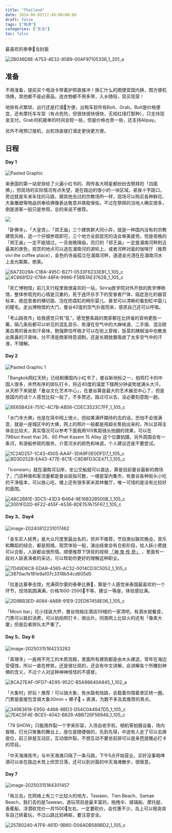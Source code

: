 ```yaml
---
title: "Thailand"
date: 2024-06-05T17:49:06+08:00
draft: false
tags: ["旅游"]
categories: ["生活"]
toc: false
---
```

最喜欢的泰拳🥊当封面

![2B036D8E-A753-4E32-85B9-00AF97105336_1_201_a](https://imgoldjii.oss-cn-beijing.aliyuncs.com/picgo/202503182347756.jpeg)

<!--more-->

## 准备
不用准备，提前买个电话卡带着护照直接冲！换汇什么的图便宜国内换，图方便机场换，其他都不是必需品，连衣物都不用多带，入乡随俗，现买现穿！

地铁有点繁琐，出行还是打滴🚖方便，出租车软件有Bolt、Grab，Bolt是价格便宜，还有摩托车车型（有点危险，但很快很快很快，无视红绿灯那种），只支持现金支付。Grab司机接单的时间会短一些，但是价格也贵一些，还支持Alipay。

另外不用预订接机，出机场直接打滴走更快更方便。

## 日程
#### Day 1
![Pasted Graphic](https://imgoldjii.oss-cn-beijing.aliyuncs.com/202406051731336.png)

来泰国的第一站安排给了火遍小红书的、网传各大明星都纷纷去祭拜的「四面佛」，但现场的实际情况有点失望，是在路边的很小的一块区域，紧挨十字路口，旁边就是车来车往的马路，跟其他去过的宗教场所一样，现场可以购买各种鲜花、大象雕塑等物品供奉给佛像表达敬意并换取保佑，不过在祭拜的当地人确实很多，倒是游客一般只是参观，总的来说不推荐。

![](https://imgoldjii.oss-cn-beijing.aliyuncs.com/picgo/202503162348772.jpeg)

「卧佛寺」、「大皇宫」、「郑王庙」三个建筑群大同小异，就是一种国内没有的宗教建筑风格，选一个仔细参观即可，三个地方全部逛完的话会审美疲劳。但是夜晚的「郑王庙」一定不能错过，一旦夜晚降临，亮灯的「郑王庙」一定是湄南河畔附近最美的景色，观赏的地点可以选在湄南河的游轮上，或者河畔对面的咖啡厅（推荐 vivi the coffee place），金色的寺庙孤立在湄南河畔，道道金光洒在在湄南河水上金光粼粼，绝美。

![6A73D29A-C1BA-495C-B271-0533F6233EB1_1_105_c](https://imgoldjii.oss-cn-beijing.aliyuncs.com/picgo/202503242327459.jpeg)
![4C6681D2-078A-48FA-9986-F5BB7AE3762B_1_105_c](https://imgoldjii.oss-cn-beijing.aliyuncs.com/picgo/202503242328817.jpeg)

「死亡博物馆」前几天行程里我很喜欢的一站，Siriraj医学院对外开放的医学博物馆，整体参观完的心情是沉重的，死于连环杀手下的受害者尸体、癌症恶化的器官标本、绝症患者的横切面、泡在防腐缸的畸形婴儿、甚至可以清晰的看到缸中婴儿的睫毛。走出博物馆的大门，曼谷40度的空气扑面而来，感恩自己还可以呼吸。

「考山路夜市」给我感觉只有“乱”，感觉整条路的商家都在比拼谁的音响更胜一筹，隔几条街都可以听见的混乱音乐、弥漫在空气中的大麻味道、二手烟、混合欧美白男的香水和汗臭味，勉强屏住呼吸才可以在街上穿梭，饭菜的辣椒油中也散发出熏鼻的汗臭味，分不清是商家特意调制，还是长期放置吸收了太多空气中的汗液，不理解。

#### Day 2
![Pasted Graphic 1](https://imgoldjii.oss-cn-beijing.aliyuncs.com/202406071632365.png)

「Bangkok网红天桥」已经刷爆国内小红书了，曼谷新地标之一，拍照打卡的中国人很多，井然有序的排队打卡，将近40度的温度下摆两分钟姿势就满头大汗。从天桥下来就是「曼谷文化艺术中心」，在曼谷算是最大的艺术展览中心了，但是放国内的话个人感觉比较一般了，不多赘述，路过可以去，没必要刻意跑一趟。

![6E65B424-751C-4C7B-AB56-CDEC3523C7FF_1_105_c](https://imgoldjii.oss-cn-beijing.aliyuncs.com/picgo/202503170007011.jpeg)

「水门寺大佛」也是在简中网上很火，但如果满怀期待的去的话，恐怕不会很满意，就是一座城区中的大佛，网上的照片一般都是用超长焦拍出来的，所以显得主体会比较大，真实情况可以参考下面我用105焦距镜头拍摄的效果，可以在 796soi thoet thai 26、60 Phet Kasem 15 Alley 这个位置拍摄，另外周围会有一条河，有游船参观的服务，介意河水的颜色和味道，个人建议还是不要尝试。

![1C24D257-1C43-4505-AA4F-3DA9F0E0DFD7_1_105_c](https://imgoldjii.oss-cn-beijing.aliyuncs.com/picgo/202503242331900.jpeg)
![8D3D2528-EA43-477E-8C1E-C8D8FD3CE471_1_105_c](https://imgoldjii.oss-cn-beijing.aliyuncs.com/picgo/202503242331523.jpeg)

「Iconsiam」就在湄南河沿岸，坐公交船就可以直达，算是目前曼谷最新的商场了，门店种类和客流量都是曼谷屈指可数，一楼是室内集市，有曼谷各种街头小吃的干净版本，可以放心吃，楼上还有很多家米其林餐厅，唯一可惜的是没有比较好的面馆。

![48C2B81E-3DC5-43D3-B464-9E16B32B500B_1_105_c](https://imgoldjii.oss-cn-beijing.aliyuncs.com/picgo/202503242332051.jpeg)
![3001FD2D-6F22-455F-A536-8DE157A75F67_1_105_c](https://imgoldjii.oss-cn-beijing.aliyuncs.com/picgo/202503242332202.jpeg)

#### Day 3、Day4
![image-20240812231017462](https://imgoldjii.oss-cn-beijing.aliyuncs.com/picgo/202408122310523.png)

「金东尼人妖秀」是大众尺度里最出名的，但并不推荐，节目类似联欢晚会，音乐和舞蹈的结合，都是假唱，观赏体验一般，演出结束会有合影阶段，给人妖小费就可以合影，人妖都会很热情。顺便推荐下饼叔的视频 [「神 鬼 传 奇」](https://www.bilibili.com/video/BV19E4m1R761/?share_source=copy_web&vd_source=077a852cf5a4cf09748549d95a01026b) ，里面有一段对人妖表演者的采访，可以帮助你更好的理解这种职业。

![7D49D6C8-EDA9-4365-AC32-0014CD3C5052_1_105_c](https://imgoldjii.oss-cn-beijing.aliyuncs.com/picgo/202503242333755.jpeg)
![3870acfe181e9a107c3318b54cd605d5](https://imgoldjii.oss-cn-beijing.aliyuncs.com/picgo/202503242333215.jpeg)

「拉差达慕拳击馆」充满荷尔蒙的泰拳比赛🥊，算是个人感觉来泰国最喜欢的一个环节，现场氛围满满，价格1600-2500🐷不等，建议一等座，体验感拉满。

![2D9BB3ED-4084-4AB8-91E9-22ED67458E06_1_105_c](https://imgoldjii.oss-cn-beijing.aliyuncs.com/picgo/202503162350580.jpeg)

「Moon bar」花小钱装大杯，曼谷悦榕庄酒店59楼的一家清吧，有酒水就餐食，门票可以抵扣消费，可以拍拍照打卡，很出片。同类网上比较火的还有「像素大厦」但是后者排队太严重了。

#### Day 5、Day 6
![image-20250315184233283](https://imgoldjii.oss-cn-beijing.aliyuncs.com/picgo/202503151842302.png)

「真理寺」一座用不完工的木质宫殿，里面所有建筑都是由木头建造，常年在海边受侵蚀，所以一直在修筑，还是很壮观的，还会有中文讲解，会讲解各个所雕刻神佛的含义，不过个人对这种神神怪怪的不感冒。

![8CA27EAF-0FD7-4D95-952C-B5A98640A845_1_102_a](https://imgoldjii.oss-cn-beijing.aliyuncs.com/picgo/202503162358493.jpeg)

「大象村」好玩！推荐！可以骑大象，有水路有陆路，会载着你围着景区转一圈。门票是直接包含骑大象30min + 椰子🥥 + 表演，为数不多及其推荐的景点。

![34983618-E950-4468-8BD3-D54C044947D5_1_105_c](https://imgoldjii.oss-cn-beijing.aliyuncs.com/picgo/202503242334375.jpeg)
![7EAC5F4E-BCE5-4042-B826-ABB726F56946_1_105_c](https://imgoldjii.oss-cn-beijing.aliyuncs.com/picgo/202503242334288.jpeg)

「79 SHOW」只能用炸裂一个字来形容，入场会收手机、相机等拍摄设备，场内昏暗，灯光只聚集的舞台上，座位是随便做的，先到先得，中途有人走了可以去换座位，前三排是互动区，互动很炸裂，不想互动不要坐前排可以是来芭提雅必打卡的项目。

「中天海滩夜市」与中天海滩只隔了一条马路，下午5点开始营业，买好没事喝啤酒可以坐在路边木凳上欣赏日落，还可以到对面的中天海滩散步，很惬意。

#### Day 7

![image-20250315184301457](https://imgoldjii.oss-cn-beijing.aliyuncs.com/picgo/202503151843481.png)

「格兰岛」在网络上有三个比较火的地方，Tawaen、Tien Beach、Samae Beach，我们去的是Tawean，游玩项目是最丰富的，拖拽伞、玻璃船、摩托艇、香蕉船、浮潜砍完价一共1500🐷左右，一定要砍价，会优惠不少。岛上可以租突突车自己转着玩，不过山路比较崎岖，要注意安全。

![25780240-A7F6-461D-9B60-D06ADB589BD2_1_105_c](https://imgoldjii.oss-cn-beijing.aliyuncs.com/picgo/202503170000996.jpeg)







